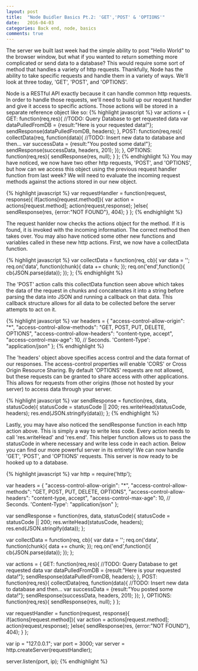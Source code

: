 ```yaml
---
layout: post
title:  "Node Buidler Basics Pt.2: 'GET','POST' & 'OPTIONS'"
date:   2016-04-03
categories: Back end, node, basics
comments: true
---
```


The server we built last week had the simple ability to post "Hello World" to the browser window, but what if you wanted to return something more complicated or send data to a database? This would require some sort of method that handles a variety of http requests. Thankfully, Node has the ability to take specific requests and handle them in a variety of ways. We'll look at three today, 'GET', 'POST', and 'OPTIONS'.

Node is a RESTful API exactly because it can handle common http requests. In order to handle those requests, we'll need to build up our request handler and give it access to specific actions. Those actions will be stored in a separate reference object like so:
{% highlight javascript %}
var actions = {
  GET: function(req,res){
    //TODO: Query Database to get requested data
    var dataPulledFromDB = {result:"Here is your requested data!"};
    sendResponse(dataPulledFromDB, headers);
  },
  POST: function(req,res){
    collectData(req, function(data){
       //TODO: Insert new data to database and then...
       var successData = {result:"You posted some data!"};
      sendResponse(successData, headers, 201);
    });
  },
  OPTIONS: function(req,res){
    sendResponse(res, null);
  }
};
{% endhighlight %}
You may have noticed, we now have two other http requests, 'POST', and 'OPTIONS', but how can we access this object using the previous request handler function from last week? We will need to evaluate the incoming request methods against the actions stored in our new object.

{% highlight javascript %}
var requestHandler = function(request, response){
  if(actions[request.method]){
    var action = actions[request.method];
    action(request,response);
  }else{
    sendResponse(res, {error:"NOT FOUND"}, 404);
  }
};
{% endhighlight %}

The request hanlder now checks the actions object for the method. If it is found, it is invoked with the incoming information. The correct method then takes over. You may also have noticed some other new functions and variables called in these new http actions. First, we now have a collectData function.

{% highlight javascript %}
var collectData = function(req, cb){
  var data = '';
  req.on('data', function(chunk){
    data += chunk;
  });
  req.on('end',function(){
    cb(JSON.parse(data));
  });
};
{% endhighlight %}

The 'POST' action calls this collectData function seen above which takes the data of the request in chunks and concatenates it into a string before parsing the data into JSON and running a callback on that data. This callback structure allows for all data to be collected before the server attempts to act on it.

{% highlight javascript %}
var headers = {
  "access-control-allow-origin": "*",
  "access-control-allow-methods": "GET, POST, PUT, DELETE, OPTIONS",
  "access-control-allow-headers": "content-type, accept",
  "access-control-max-age": 10, // Seconds.
  'Content-Type': "application/json"
};
{% endhighlight %}

The 'headers' object above specifies access control and the data format of our responses. The access-control properties will enable 'CORS' or Cross Origin Resource Sharing. By default 'OPTIONS' requests are not allowed, but these requests can be granted to share access with other applications. This allows for requests from other origins (those not hosted by your server) to access data through your server.

{% highlight javascript %}
var sendResponse = function(res, data, statusCode){
  statusCode = statusCode || 200;
  res.writeHead(statusCode, headers);
  res.end(JSON.stringify(data));
};
{% endhighlight %}

Lastly, you may have also noticed the sendResponse function in each http action above. This is simply a way to write less code. Every action needs to call 'res.writeHead' and 'res.end'. This helper function allows us to pass the statusCode in where necessary and write less code in each action. Below you can find our more powerful server in its entirety! We can now handle 'GET', 'POST', and 'OPTIONS' requests. This server is now ready to be hooked up to a database.

{% highlight javascript %}
var http = require('http');

var headers = {
  "access-control-allow-origin": "*",
  "access-control-allow-methods": "GET, POST, PUT, DELETE, OPTIONS",
  "access-control-allow-headers": "content-type, accept",
  "access-control-max-age": 10, // Seconds.
  'Content-Type': "application/json"
};

var sendResponse = function(res, data, statusCode){
  statusCode = statusCode || 200;
  res.writeHead(statusCode, headers);
  res.end(JSON.stringify(data));
};

var collectData = function(req, cb){
  var data = '';
  req.on('data', function(chunk){
    data += chunk;
  });
  req.on('end',function(){
    cb(JSON.parse(data));
  });
};

var actions = {
  GET: function(req,res){
    //TODO: Query Database to get requested data
    var dataPulledFromDB = {result:"Here is your requested data!"};
    sendResponse(dataPulledFromDB, headers);
  },
  POST: function(req,res){
    collectData(req, function(data){
       //TODO: Insert new data to database and then...
       var successData = {result:"You posted some data!"};
      sendResponse(successData, headers, 201);
    });
  },
  OPTIONS: function(req,res){
    sendResponse(res, null);
  }
};

var requestHandler = function(request, response){
  if(actions[request.method]){
    var action = actions[request.method];
    action(request,response);
  }else{
    sendResponse(res, {error:"NOT FOUND"}, 404);
  }
};

var ip = "127.0.0.1";
var port = 3000;
var server = http.createServer(requestHandler);

server.listen(port, ip);
{% endhighlight %}